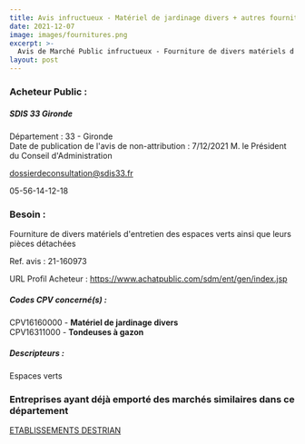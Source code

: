 ```yaml
---
title: Avis infructueux - Matériel de jardinage divers + autres fournitures
date: 2021-12-07
image: images/fournitures.png
excerpt: >-
  Avis de Marché Public infructueux - Fourniture de divers matériels d'entretien des espaces verts ainsi que leurs pièces détachées
layout: post
---
```


### Acheteur Public :
##### SDIS 33 Gironde
Département : 33 - Gironde<br/>
Date de publication de l'avis de non-attribution : 7/12/2021
M. le Président du Conseil d'Administration



dossierdeconsultation@sdis33.fr

05-56-14-12-18
### Besoin :

Fourniture de divers matériels d'entretien des espaces verts ainsi que leurs pièces détachées

Ref. avis : 21-160973

URL Profil Acheteur : https://www.achatpublic.com/sdm/ent/gen/index.jsp

##### Codes CPV concerné(s) :
CPV16160000 - **Matériel de jardinage divers** <br/>
CPV16311000 - **Tondeuses à gazon** <br/>

##### Descripteurs :
Espaces verts <br/>

### Entreprises ayant déjà emporté des marchés similaires dans ce département
<a href="/entreprise-563/siren-457201887">ETABLISSEMENTS DESTRIAN</a><br/><br/>
